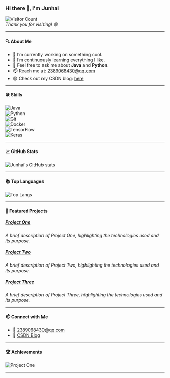 ### Hi there 👋, I'm Junhai

![Visitor Count](https://profile-counter.glitch.me/Sword932/count.svg)  
*Thank you for visiting! 😄*

---

#### 🔍 **About Me**

- 🔭 I’m currently working on something cool.
- 🌱 I’m continuously learning everything I like.
- 💬 Feel free to ask me about **Java** and **Python**.
- 📫 Reach me at: [2389068430@qq.com](mailto:2389068430@qq.com)
- 😄 Check out my CSDN blog: [here](https://blog.csdn.net/weixin_50672677?type=blog)

---

#### 🛠️ **Skills**

![Java](https://img.shields.io/badge/Java-ED8B00?style=for-the-badge&logo=openjdk&logoColor=white)  
![Python](https://img.shields.io/badge/Python-3776AB?style=for-the-badge&logo=python&logoColor=white)  
![Git](https://img.shields.io/badge/Git-F05032?style=for-the-badge&logo=git&logoColor=white)  
![Docker](https://img.shields.io/badge/Docker-2496ED?style=for-the-badge&logo=docker&logoColor=white)  
![TensorFlow](https://img.shields.io/badge/TensorFlow-FF6F00?style=for-the-badge&logo=tensorflow&logoColor=white)  
![Keras](https://img.shields.io/badge/Keras-D00000?style=for-the-badge&logo=keras&logoColor=white)

---

#### 📈 **GitHub Stats**

![Junhai's GitHub stats](https://github-readme-stats.vercel.app/api?username=Sword932&show_icons=true&theme=transparent&hide_border=true)

---

#### 📚 **Top Languages**

![Top Langs](https://github-readme-stats.vercel.app/api/top-langs/?username=Sword932&layout=compact&theme=transparent&hide_border=true&langs_count=8)

---

#### 🚀 **Featured Projects**

##### [Project One](https://github.com/Sword932/project-one)
*A brief description of Project One, highlighting the technologies used and its purpose.*

##### [Project Two](https://github.com/Sword932/project-two)
*A brief description of Project Two, highlighting the technologies used and its purpose.*

##### [Project Three](https://github.com/Sword932/project-three)
*A brief description of Project Three, highlighting the technologies used and its purpose.*

---

#### 📫 **Connect with Me**

- 📧 [2389068430@qq.com](mailto:2389068430@qq.com)
- 📖 [CSDN Blog](https://blog.csdn.net/weixin_50672677?type=blog)

---

#### 🏆 **Achievements**

![Project One](https://github-readme-stats.vercel.app/api/pin/?username=Sword932&repo=project-one&theme=transparent)

---
